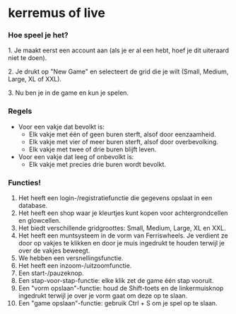 # kerremus of live
<h3>Hoe speel je het?</h3>
<p>1. Je maakt eerst een account aan (als je er al een hebt, hoef je dit uiteraard niet te doen).</p>
<p>2. Je drukt op "New Game" en selecteert de grid die je wilt (Small, Medium, Large, XL of XXL).</p>
<p>3. Nu ben je in de game en kun je spelen.</p>

<h3>Regels</h3>
<ul>
  <li>Voor een vakje dat bevolkt is:
    <ul>
      <li>Elk vakje met één of geen buren sterft, alsof door eenzaamheid.</li>
      <li>Elk vakje met vier of meer buren sterft, alsof door overbevolking.</li>
      <li>Elk vakje met twee of drie buren blijft leven.</li>
    </ul>
  </li>
  <li>Voor een vakje dat leeg of onbevolkt is:
    <ul>
      <li>Elk vakje met precies drie buren wordt bevolkt.</li>
    </ul>
  </li>
</ul>

<h3>Functies!</h3>
<ol>
  <li>Het heeft een login-/registratiefunctie die gegevens opslaat in een database.</li>
  <li>Het heeft een shop waar je kleurtjes kunt kopen voor achtergrondcellen en glowcellen.</li>
  <li>Het biedt verschillende gridgroottes: Small, Medium, Large, XL en XXL.</li>
  <li>Het heeft een muntsysteem in de vorm van Ferriswheels. Je verdient ze door op vakjes te klikken en door je muis ingedrukt te houden terwijl je over de vakjes beweegt.</li>
  <li>We hebben een versnellingsfunctie.</li>
  <li>Het heeft een inzoom-/uitzoomfunctie.</li>
  <li>Een start-/pauzeknop.</li>
  <li>Een stap-voor-stap-functie: elke klik zet de game één stap vooruit.</li>
  <li>Een "vorm opslaan"-functie: houd de Shift-toets en de linkermuisknop ingedrukt terwijl je over je vorm gaat om deze op te slaan.</li>
  <li>Een "game opslaan"-functie: gebruik Ctrl + S om je spel op te slaan.</li>
</ol>

